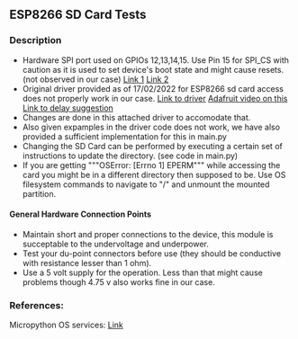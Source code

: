 ## ESP8266 SD Card Tests

### Description
- Hardware SPI port used on GPIOs 12,13,14,15. Use Pin 15 for SPI_CS with caution as it is used to set device's boot state and might cause resets. (not observed in our case) [Link 1](https://github.com/esp8266/Arduino/issues/2466) [Link 2](https://www.instructables.com/ESP8266-Using-GPIO0-GPIO2-as-inputs/)
- Original driver provided as of 17/02/2022 for ESP8266 sd card access does not properly work in our case. [Link to driver](https://github.com/micropython/micropython/blob/master/drivers/sdcard/sdcard.py) [Adafruit video on this](https://www.youtube.com/watch?v=-1nzG1BdPps) [Link to delay suggestion](https://forum.micropython.org/viewtopic.php?t=3404&start=10#p21454)
- Changes are done in this attached driver to accomodate that.
- Also given expamples in the driver code does not work, we have also provided a sufficient implementation for this in main.py
- Changing the SD Card can be performed by executing a certain set of instructions to update the directory. (see code in main.py)
- If you are getting """OSError: [Errno 1] EPERM""" while accessing the card you might be in a different directory then supposed to be. Use OS filesystem commands to navigate to "/" and unmount the mounted partition.

#### General Hardware Connection Points
- Maintain short and proper connections to the device, this module is succeptable to the undervoltage and underpower.
- Test your du-point connectors before use (they should be conductive with resistance lesser than 1 ohm).
- Use a 5 volt supply for the operation. Less than that might cause problems though 4.75 v also works fine in our case.

### References:
Micropython OS services: [Link](https://docs.micropython.org/en/latest/library/os.html)

